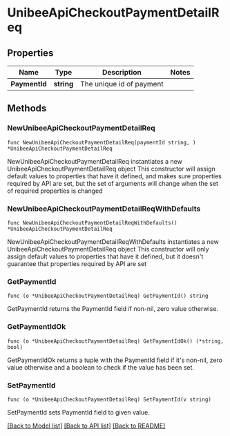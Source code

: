 # UnibeeApiCheckoutPaymentDetailReq

## Properties

Name | Type | Description | Notes
------------ | ------------- | ------------- | -------------
**PaymentId** | **string** | The unique id of payment | 

## Methods

### NewUnibeeApiCheckoutPaymentDetailReq

`func NewUnibeeApiCheckoutPaymentDetailReq(paymentId string, ) *UnibeeApiCheckoutPaymentDetailReq`

NewUnibeeApiCheckoutPaymentDetailReq instantiates a new UnibeeApiCheckoutPaymentDetailReq object
This constructor will assign default values to properties that have it defined,
and makes sure properties required by API are set, but the set of arguments
will change when the set of required properties is changed

### NewUnibeeApiCheckoutPaymentDetailReqWithDefaults

`func NewUnibeeApiCheckoutPaymentDetailReqWithDefaults() *UnibeeApiCheckoutPaymentDetailReq`

NewUnibeeApiCheckoutPaymentDetailReqWithDefaults instantiates a new UnibeeApiCheckoutPaymentDetailReq object
This constructor will only assign default values to properties that have it defined,
but it doesn't guarantee that properties required by API are set

### GetPaymentId

`func (o *UnibeeApiCheckoutPaymentDetailReq) GetPaymentId() string`

GetPaymentId returns the PaymentId field if non-nil, zero value otherwise.

### GetPaymentIdOk

`func (o *UnibeeApiCheckoutPaymentDetailReq) GetPaymentIdOk() (*string, bool)`

GetPaymentIdOk returns a tuple with the PaymentId field if it's non-nil, zero value otherwise
and a boolean to check if the value has been set.

### SetPaymentId

`func (o *UnibeeApiCheckoutPaymentDetailReq) SetPaymentId(v string)`

SetPaymentId sets PaymentId field to given value.



[[Back to Model list]](../README.md#documentation-for-models) [[Back to API list]](../README.md#documentation-for-api-endpoints) [[Back to README]](../README.md)



